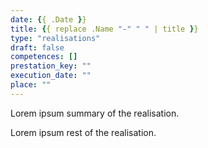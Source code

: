 ```yaml
---
date: {{ .Date }}
title: {{ replace .Name "-" " " | title }}
type: "realisations"
draft: false
competences: []
prestation_key: ""
execution_date: ""
place: ""
---
```


Lorem ipsum summary of the realisation.
<!--more-->
Lorem ipsum rest of the realisation.